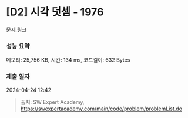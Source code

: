 # [D2] 시각 덧셈 - 1976 

[문제 링크](https://swexpertacademy.com/main/code/problem/problemDetail.do?contestProbId=AV5PttaaAZIDFAUq) 

### 성능 요약

메모리: 25,756 KB, 시간: 134 ms, 코드길이: 632 Bytes

### 제출 일자

2024-04-24 12:42



> 출처: SW Expert Academy, https://swexpertacademy.com/main/code/problem/problemList.do
